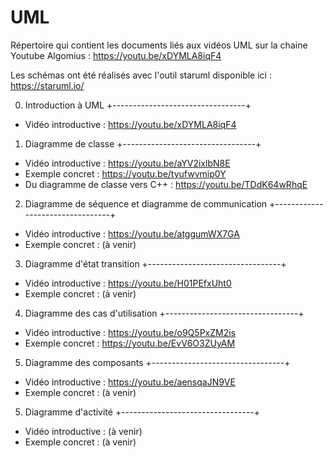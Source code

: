 # UML
Répertoire qui contient les documents liés aux vidéos UML sur la chaine Youtube Algomius : https://youtu.be/xDYMLA8iqF4

Les schémas ont été réalisés avec l'outil staruml disponible ici : https://staruml.io/

0. Introduction à UML
+---------------------------------+
- Vidéo introductive : https://youtu.be/xDYMLA8iqF4

1. Diagramme de classe
+---------------------------------+
- Vidéo introductive : https://youtu.be/aYV2ixlbN8E
- Exemple concret : https://youtu.be/tyufwvmip0Y
- Du diagramme de classe vers C++ : https://youtu.be/TDdK64wRhqE

2. Diagramme de séquence et diagramme de communication
+---------------------------------+
- Vidéo introductive : https://youtu.be/atggumWX7GA
- Exemple concret : (à venir)

3. Diagramme d'état transition
+---------------------------------+
- Vidéo introductive : https://youtu.be/H01PEfxUht0
- Exemple concret : (à venir)

4. Diagramme des cas d'utilisation
+---------------------------------+
- Vidéo introductive : https://youtu.be/o9Q5PxZM2is
- Exemple concret : https://youtu.be/EvV6O3ZUyAM

5. Diagramme des composants
+---------------------------------+
- Vidéo introductive : https://youtu.be/aensqaJN9VE
- Exemple concret : (à venir)

5. Diagramme d'activité
+---------------------------------+
- Vidéo introductive : (à venir)
- Exemple concret : (à venir)
